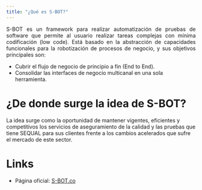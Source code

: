 ```yaml
---
title: "¿Qué es S-BOT?"
---
```


<p style="text-align: justify;"> S-BOT es un framework para realizar automatización de pruebas de software que permite al usuario realizar tareas complejas con mínima codificación (low code). Está basado en la abstracción de capacidades funcionales para la robotización de procesos de negocio, y sus objetivos principales son:

- Cubrir el flujo de negocio de principio a fin (End to End).
- Consolidar las interfaces de negocio multicanal en una sola herramienta.

# ¿De donde surge la idea de S-BOT?

 La idea surge como la oportunidad de mantener vigentes, eficientes y competitivos los servicios de aseguramiento de la calidad y las pruebas que tiene SEQUAL para sus clientes frente a los cambios acelerados que sufre el mercado de este sector. </p>

# Links

* Página oficial: [S-BOT.co](https://sbot.co)